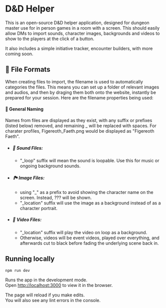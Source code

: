 # D&D Helper
This is an open-source D&D helper application, designed for dungeon master use for in person games in a room with a screen. This should easily allow DMs to import sounds, character images, backgrounds and videos to show to the players at the click of a button.

It also includes a simple initiative tracker, encounter builders, with more coming soon.

## :closed_book: File Formats
When creating files to import, the filename is used to automatically categories the files. This means you can set up a folder of relevant images and audios, and then by draging them both onto the website, instantly be prepared for your session. Here are the filename properties being used:

#### :file_folder: General Naming
Names from files are displayed as they exist, with any suffix or prefixes (listed below) removed, and remaining _ will be replaced with spaces. For charater profiles, Figereoth_Faeth.png would be displayed as "Figereoth Faeth".

- ##### :musical_note: Sound Files:
  - "_loop" suffix will mean the sound is loopable. Use this for music or ongoing background sounds.

- ##### :national_park: Image Files:
  - using "_" as a prefix to avoid showing the character name on the screen. Instead, ??? will be shown.
  - "_location" suffix will use the image as a background instead of as a character portrait.

- ##### :vhs: Video Files:
  - "_location" suffix will play the video on loop as a background.
  - Otherwise, videos will be event videos, played over everything, and afterwards cut to black before fading the underlying scene back in.

## Running locally
`npm run dev`

Runs the app in the development mode.\
Open [http://localhost:3000](http://localhost:3000) to view it in the browser.

The page will reload if you make edits.\
You will also see any lint errors in the console.
